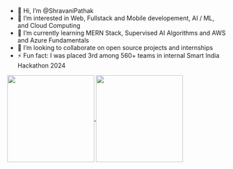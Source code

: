 - 👋 Hi, I’m @ShravaniPathak
- 👀 I’m interested in Web, Fullstack and Mobile developement, AI / ML, and Cloud Computing
- 🌱 I’m currently learning MERN Stack, Supervised AI Algorithms and AWS and Azure Fundamentals
- 💞️ I’m looking to collaborate on open source projects and internships
- ⚡ Fun fact: I was placed 3rd among 560+ teams in internal Smart India Hackathon 2024

<a href="https://github.com/ShravaniPathak/convoychat">
  <img height=200 align="center" src="https://github-readme-stats.vercel.app/api?username=ShravaniPathak&show_icons=true&locale=en&theme=merko&rank_icon=github" />
</a>

<a href="https://github.com/ShravaniPathak/github-readme-stats">
  <img height=200 align="center" src="https://github-readme-stats-git-masterrstaa-rickstaa.vercel.app/api/top-langs/?username=ShravaniPathak" />
</a>



<!---
ShravaniPathak/ShravaniPathak is a ✨ special ✨ repository because its `README.md` (this file) appears on your GitHub profile.
You can click the Preview link to take a look at your changes.
--->
